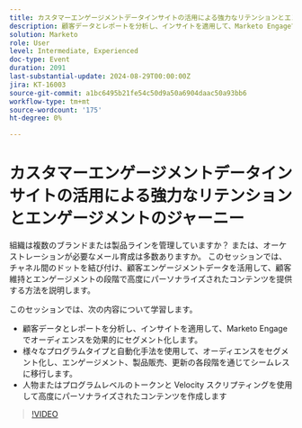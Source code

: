 ```yaml
---
title: カスタマーエンゲージメントデータインサイトの活用による強力なリテンションとエンゲージメントのジャーニー
description: 顧客データとレポートを分析し、インサイトを適用して、Marketo Engageでオーディエンスを効果的にセグメント化します。 様々なプログラムタイプと自動化手法を使用して、オーディエンスをセグメント化し、エンゲージメント、製品販売、更新の各段階を通じてシームレスに移行します。 人物またはプログラムレベルのトークンと Velocity スクリプティングを使用して高度にパーソナライズされたコンテンツを作成します
solution: Marketo
role: User
level: Intermediate, Experienced
doc-type: Event
duration: 2091
last-substantial-update: 2024-08-29T00:00:00Z
jira: KT-16003
source-git-commit: a1bc6495b21fe54c50d9a50a6904daac50a93bb6
workflow-type: tm+mt
source-wordcount: '175'
ht-degree: 0%

---
```



# カスタマーエンゲージメントデータインサイトの活用による強力なリテンションとエンゲージメントのジャーニー

組織は複数のブランドまたは製品ラインを管理していますか？ または、オーケストレーションが必要なメール育成は多数ありますか。 このセッションでは、チャネル間のドットを結び付け、顧客エンゲージメントデータを活用して、顧客維持とエンゲージメントの段階で高度にパーソナライズされたコンテンツを提供する方法を説明します。

このセッションでは、次の内容について学習します。

* 顧客データとレポートを分析し、インサイトを適用して、Marketo Engageでオーディエンスを効果的にセグメント化します。
* 様々なプログラムタイプと自動化手法を使用して、オーディエンスをセグメント化し、エンゲージメント、製品販売、更新の各段階を通じてシームレスに移行します。
* 人物またはプログラムレベルのトークンと Velocity スクリプティングを使用して高度にパーソナライズされたコンテンツを作成します

>[!VIDEO](https://video.tv.adobe.com/v/3456851/?learn=on&captions=jpn)
